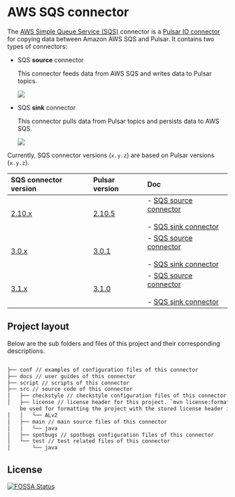 # AWS SQS connector

The [AWS Simple Queue Service (SQS)](https://aws.amazon.com/sqs/?nc1=h_ls) connector is a [Pulsar IO connector](http://pulsar.apache.org/docs/en/next/io-overview/) for copying data between Amazon AWS SQS and Pulsar. It contains two types of connectors: 

- SQS **source** connector
  
  This connector feeds data from AWS SQS and writes data to Pulsar topics. 

  ![](docs/sqs-source.png)

- SQS **sink** connector  
  
  This connector pulls data from Pulsar topics and persists data to AWS SQS.

  ![](docs/sqs-sink.png)

Currently, SQS connector versions (`x.y.z`) are based on Pulsar versions (`x.y.z`).

| SQS connector version                                                          | Pulsar version                                  | Doc                                                                                                                                                                            |
|:-------------------------------------------------------------------------------|:------------------------------------------------|:-------------------------------------------------------------------------------------------------------------------------------------------------------------------------------|
| [2.10.x](https://github.com/streamnative/pulsar-io-sqs/releases/tag/v2.10.5.5) | [2.10.5](http://pulsar.apache.org/en/download/) | - [SQS source connector](https://docs.streamnative.io/hub/connector-sqs-source-v2.10)<br><br>- [SQS sink connector](https://docs.streamnative.io/hub/connector-sqs-sink-v2.10) |
| [3.0.x](https://github.com/streamnative/pulsar-io-sqs/releases/tag/v3.0.1.4)   | [3.0.1](http://pulsar.apache.org/en/download/)  | - [SQS source connector](https://docs.streamnative.io/hub/connector-sqs-source-v3.0)<br><br>- [SQS sink connector](https://docs.streamnative.io/hub/connector-sqs-sink-v3.0)   |
| [3.1.x](https://github.com/streamnative/pulsar-io-sqs/releases/tag/v3.1.0.4)   | [3.1.0](http://pulsar.apache.org/en/download/)  | - [SQS source connector](https://docs.streamnative.io/hub/connector-sqs-source-v3.1)<br><br>- [SQS sink connector](https://docs.streamnative.io/hub/connector-sqs-sink-v3.1)   |

## Project layout

Below are the sub folders and files of this project and their corresponding descriptions.

```bash

├── conf // examples of configuration files of this connector
├── docs // user guides of this connector
├── script // scripts of this connector
├── src // source code of this connector
│   ├── checkstyle // checkstyle configuration files of this connector
│   ├── license // license header for this project. `mvn license:format` can
    be used for formatting the project with the stored license header in this directory
│   │   └── ALv2
│   ├── main // main source files of this connector
│   │   └── java
│   ├── spotbugs // spotbugs configuration files of this connector
│   └── test // test related files of this connector
│       └── java

```

## License
[![FOSSA Status](https://app.fossa.io/api/projects/git%2Bgithub.com%2Fstreamnative%2Fpulsar-io-sqs.svg?type=large)](https://app.fossa.io/projects/git%2Bgithub.com%2Fstreamnative%2Fpulsar-io-sqs?ref=badge_large)
